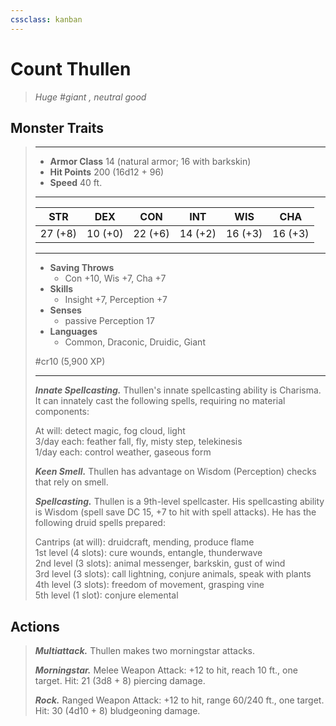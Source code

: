 ```yaml
---
cssclass: kanban
---
```


# Count Thullen
>*Huge #giant , neutral good*
## Monster Traits
>___
>- **Armor Class** 14 (natural armor; 16 with barkskin)
>- **Hit Points** 200 (16d12 + 96)
>- **Speed** 40 ft.
>___
>|STR|DEX|CON|INT|WIS|CHA|
>|:---:|:---:|:---:|:---:|:---:|:---:|
>|27 (+8)|10 (+0)|22 (+6)|14 (+2)|16 (+3)|16 (+3)|
>___
>- **Saving Throws**
>	 - Con +10, Wis +7, Cha +7
>- **Skills**
>	 - Insight +7, Perception +7
>- **Senses**
>	 - passive Perception 17
>- **Languages**
>	 - Common, Draconic, Druidic, Giant
>
> #cr10 (5,900 XP)
>___
>***Innate Spellcasting.*** Thullen's innate spellcasting ability is Charisma. It can innately cast the following spells, requiring no material components:  
>
>At will: detect magic, fog cloud, light  
>3/day each: feather fall, fly, misty step, telekinesis  
>1/day each: control weather, gaseous form  
>
>
>***Keen Smell.*** Thullen has advantage on Wisdom (Perception) checks that rely on smell.  
>
>***Spellcasting.*** Thullen is a 9th-level spellcaster. His spellcasting ability is Wisdom (spell save DC 15, +7 to hit with spell attacks). He has the following druid spells prepared:  
>
>Cantrips (at will): druidcraft, mending, produce flame  
>1st level (4 slots): cure wounds, entangle, thunderwave  
>2nd level (3 slots): animal messenger, barkskin, gust of wind  
>3rd level (3 slots): call lightning, conjure animals, speak with plants  
>4th level (3 slots): freedom of movement, grasping vine  
>5th level (1 slot): conjure elemental  
>
## Actions
>***Multiattack.*** Thullen makes two morningstar attacks.  
>
>***Morningstar.*** Melee Weapon Attack: +12 to hit, reach 10 ft., one target. Hit: 21 (3d8 + 8) piercing damage.  
>
>***Rock.*** Ranged Weapon Attack: +12 to hit, range 60/240 ft., one target. Hit: 30 (4d10 + 8) bludgeoning damage.